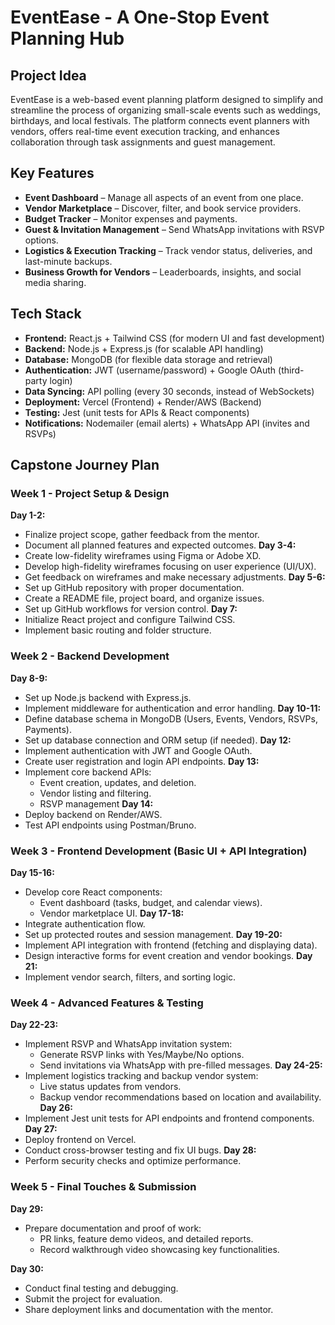 # EventEase - A One-Stop Event Planning Hub
## Project Idea
EventEase is a web-based event planning platform designed to simplify and streamline the process of organizing small-scale events such as weddings, birthdays, and local festivals. The platform connects event planners with vendors, offers real-time event execution tracking, and enhances collaboration through task assignments and guest management. 
## Key Features
- **Event Dashboard** – Manage all aspects of an event from one place.
- **Vendor Marketplace** – Discover, filter, and book service providers.
- **Budget Tracker** – Monitor expenses and payments.
- **Guest & Invitation Management** – Send WhatsApp invitations with RSVP options.
- **Logistics & Execution Tracking** – Track vendor status, deliveries, and last-minute backups.
- **Business Growth for Vendors** – Leaderboards, insights, and social media sharing.
## Tech Stack
- **Frontend:** React.js + Tailwind CSS (for modern UI and fast development)
- **Backend:** Node.js + Express.js (for scalable API handling)
- **Database:** MongoDB (for flexible data storage and retrieval)
- **Authentication:** JWT (username/password) + Google OAuth (third-party login)
- **Data Syncing:** API polling (every 30 seconds, instead of WebSockets)
- **Deployment:** Vercel (Frontend) + Render/AWS (Backend)
- **Testing:** Jest (unit tests for APIs & React components)
- **Notifications:** Nodemailer (email alerts) + WhatsApp API (invites and RSVPs)
## Capstone Journey Plan

### Week 1 - Project Setup & Design

**Day 1-2:**
- Finalize project scope, gather feedback from the mentor.
- Document all planned features and expected outcomes.
**Day 3-4:**
- Create low-fidelity wireframes using Figma or Adobe XD.
- Develop high-fidelity wireframes focusing on user experience (UI/UX).
- Get feedback on wireframes and make necessary adjustments.
**Day 5-6:**
- Set up GitHub repository with proper documentation.
- Create a README file, project board, and organize issues.
- Set up GitHub workflows for version control.
**Day 7:**
- Initialize React project and configure Tailwind CSS.
- Implement basic routing and folder structure.
### Week 2 - Backend Development

**Day 8-9:**
- Set up Node.js backend with Express.js.
- Implement middleware for authentication and error handling.
**Day 10-11:**
- Define database schema in MongoDB (Users, Events, Vendors, RSVPs, Payments).
- Set up database connection and ORM setup (if needed).
**Day 12:**
- Implement authentication with JWT and Google OAuth.
- Create user registration and login API endpoints.
**Day 13:**
- Implement core backend APIs:
  - Event creation, updates, and deletion.
  - Vendor listing and filtering.
  - RSVP management
**Day 14:**
- Deploy backend on Render/AWS.
- Test API endpoints using Postman/Bruno.
### Week 3 - Frontend Development (Basic UI + API Integration)

**Day 15-16:**
- Develop core React components:
  - Event dashboard (tasks, budget, and calendar views).
  - Vendor marketplace UI.
**Day 17-18:**
- Integrate authentication flow.
- Set up protected routes and session management.
**Day 19-20:**
- Implement API integration with frontend (fetching and displaying data).
- Design interactive forms for event creation and vendor bookings.
**Day 21:**
- Implement vendor search, filters, and sorting logic.
### Week 4 - Advanced Features & Testing

**Day 22-23:**
- Implement RSVP and WhatsApp invitation system:
  - Generate RSVP links with Yes/Maybe/No options.
  - Send invitations via WhatsApp with pre-filled messages.
**Day 24-25:**
- Implement logistics tracking and backup vendor system:
  - Live status updates from vendors.
  - Backup vendor recommendations based on location and availability.
**Day 26:**
- Implement Jest unit tests for API endpoints and frontend components.
**Day 27:**
- Deploy frontend on Vercel.
- Conduct cross-browser testing and fix UI bugs.
**Day 28:**
- Perform security checks and optimize performance.
### Week 5 - Final Touches & Submission

**Day 29:**
- Prepare documentation and proof of work:
  - PR links, feature demo videos, and detailed reports.
  - Record walkthrough video showcasing key functionalities.

**Day 30:**
- Conduct final testing and debugging.
- Submit the project for evaluation.
- Share deployment links and documentation with the mentor.



